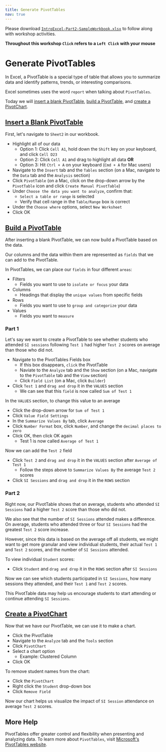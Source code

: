 ```yaml
---
title: Generate PivotTables
nav: true
---
```

Please download <a href="media/IntroExcel-Part2-SampleWorkbook.xlsx" target="_blank">`IntroExcel-Part2-SampleWorkbook.xlsx`</a> to follow along with workshop activities.

**Throughout this workshop `Click` refers to a `Left Click` with your mouse**

# Generate PivotTables

In Excel, a PivotTable is a special type of table that allows you to summarize data and identify patterns, trends, or interesting comparisons.

Excel sometimes uses the word `report` when talking about `PivotTables`.

Today we will [insert a blank PivotTable](#insert-a-blank-pivottable), [build a PivotTable](#build-a-pivottable), and [create a PivotChart](#create-a-pivotchart).

## [Insert a Blank PivotTable](#insert-a-blank-pivottable)

First, let's navigate to `Sheet2` in our workbook.
* Highlight all of our data
  * Option 1: Click `Cell A1`, hold down the `Shift` key on your keyboard, and click `Cell D23`
  * Option 2: Click `Cell A1` and drag to highlight all data **OR**
  * Option 3: Hit `Ctrl + A` on your keyboard (`Cmd + A` for Mac users)
* Navigate to the `Insert` tab and the `Tables` section (on a Mac, navigate to the `Data` tab and the `Analysis` section)
* Click `PivotTable` (on a Mac, click on the drop-down arrow by the `PivotTable` icon and click `Create Manual PivotTable`)
* Under `Choose the data you want to analyze`, confirm that:
  * `Select a table or range` is selected
  * Verify that cell range in the `Table/Range` box is correct
* Under the `Choose where` options, select `New Worksheet`
* Click OK

## [Build a PivotTable](#build-a-pivottable)

After inserting a blank PivotTable, we can now build a PivotTable based on the data.

Our columns and the data within them are represented as `fields` that we can add to the PivotTable.

In PivotTables, we can place our `fields` in four different `areas`:
* Filters
  * Fields you want to use to `isolate or focus` your data
* Columns
  * Headings that display the `unique values` from specific fields
* Rows
  * Fields you want to use to `group and categorize` your data
* Values
  * Fields you want to `measure`

### Part 1

Let's say we want to create a PivotTable to see whether students who attended `SI sessions` following `Test 1` had higher `Test 2` scores on average than those who did not.

* Navigate to the PivotTables Fields box
  * If this box disappears, `click` the PivotTable
  * Naviate to the `Analyze` tab and the `Show` section (on a Mac, navigate to the `PivotTable` tab and the `View` section)
  * Click `Field List` (on a Mac, click `Builder`)
* Click `Test 1` and `drag and drop` it in the `VALUES` section 
  * We can see that this `field` is now called `Sum of Test 1`

In the `VALUES` section, to change this value to an average
* Click the drop-down arrow for `Sum of Test 1`
* Click `Value Field Settings`
* In the `Summarize Values By` tab, click `Average`
* Click `Number Format` box,  click `Number`, and change the `decimal places to zero`
* Click OK, then click OK again
  * Test 1 is now called `Average of Test 1`
  
Now we can add the `Test 2` field  
* Click `Test 2` and `drag and drop` it in the `VALUES` section after `Average of Test 1`
  * Follow the steps above to `Summarize Values By` the average `Test 2` scores
* Click `SI Sessions` and  `drag and drop` it in the `ROWS` section

### Part 2

Right now, our PivotTable shows that on average, students who attended `SI Sessions` had a higher `Test 2` score than those who did not. 

We also see that the number of `SI Sessions` attended makes a difference. On average, students who attended three or four `SI Sessions` had the greatest `Test 2` score increase.

However, since this data is based on the average off all students, we might want to get more granular and view individual students, their actual `Test 1` and `Test 2` scores, and the number of `SI Sessions` attended.

To view individual `Student` scores:
* Click `Student` and `drag and drop` it in the `ROWS` section after `SI Sessions`

Now we can see which students participated in `SI Sessions`, how many sessions they attended, and their `Test 1` and `Test 2` scores.

This PivotTable data may help us encourage students to start attending or continue attending `SI Sessions`.

## [Create a PivotChart](#create-a-pivotchart)

Now that we have our PivotTable, we can use it to make a chart.

* Click the PivotTable
* Navigate to the `Analyze` tab and the `Tools` section
* Click `PivotChart`
* Select a chart option
  * Example: Clustered Column
* Click OK

To remove student names from the chart:
* Click the `PivotChart`
* Right click the `Student` drop-down box
* Click `Remove Field`

Now our chart helps us visualize the impact of `SI Session` attendance on average `Test 2` scores.

## More Help

PivotTables offer greater control and flexibility when presenting and analyzing data. To learn more about `PivotTables`, visit <a href="https://support.office.com/en-us/article/Import-and-analyze-data-ccd3c4a6-272f-4c97-afbb-d3f27407fcde#ID0EAABAAA=PivotTables" target="_blank">Microsoft's PivotTables website</a>.
